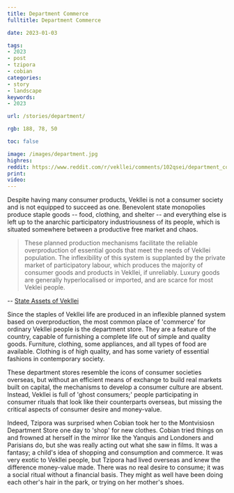 ```yaml
---
title: Department Commerce
fulltitle: Department Commerce

date: 2023-01-03

tags: 
- 2023
- post
- tzipora
- cobian
categories:
- story
- landscape
keywords:
- 2023

url: /stories/department/

rgb: 188, 78, 50

toc: false

image: /images/department.jpg
highres: 
reddit: https://www.reddit.com/r/vekllei/comments/102qsei/department_commerce/
print:
video:
---
```

Despite having many consumer products, Vekllei is not a consumer society and is not equipped to succeed as one. Benevolent state monopolies produce staple goods -- food, clothing, and shelter -- and everything else is left up to the anarchic participatory industriousness of its people, which is situated somewhere between a productive free market and chaos. 

> These planned production mechanisms facilitate the reliable overproduction of essential goods that meet the needs of Vekllei population. The inflexibility of this system is supplanted by the private market of participatory labour, which produces the majority of consumer goods and products in Vekllei, if unreliably. Luxury goods are generally hyperlocalised or imported, and are scarce for most Veklei people.

-- [State Assets of Vekllei](/assets/)

Since the staples of Vekllei life are produced in an inflexible planned system based on overproduction, the most common place of 'commerce' for ordinary Vekllei people is the department store. They are a feature of the country, capable of furnishing a complete life out of simple and quality goods. Furniture, clothing, some appliances, and all types of food are available. Clothing is of high quality, and has some variety of essential fashions in contemporary society. 

These department stores resemble the icons of consumer societies overseas, but without an efficient means of exchange to build real markets built on capital, the mechanisms to develop a consumer culture are absent. Instead, Vekllei is full of 'ghost consumers;' people participating in consumer rituals that look like their counterparts overseas, but missing the critical aspects of consumer desire and money-value. 

Indeed, Tzipora was surprised when Cobian took her to the Montvisiosn Department Store one day to 'shop' for new clothes. Cobian tried things on and frowned at herself in the mirror like the Yanquis and Londoners and Parisians do, but she was really acting out what she saw in films. It was a fantasy; a child's idea of shopping and consumption and commerce. It was very exotic to Vekllei people, but Tzipora had lived overseas and knew the difference money-value made. There was no real desire to consume; it was a social ritual without a financial basis. They might as well have been doing each other's hair in the park, or trying on her mother's shoes. 